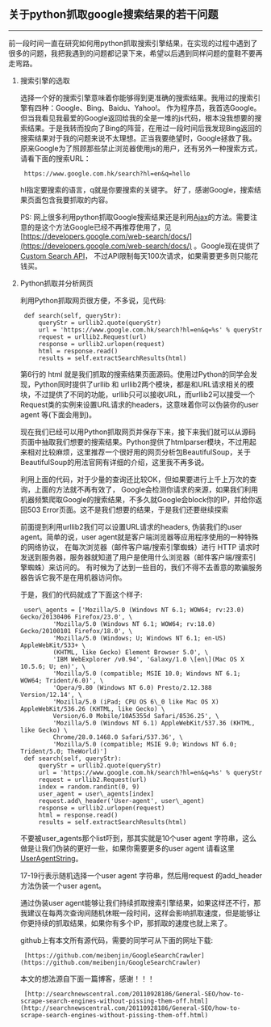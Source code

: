 ## 关于python抓取google搜索结果的若干问题

--------------------------------------------------------

前一段时间一直在研究如何用python抓取搜索引擎结果，在实现的过程中遇到了很多的问题，我把我遇到的问题都记录下来，希望以后遇到同样问题的童鞋不要再走弯路。

1. 搜索引擎的选取

	选择一个好的搜索引擎意味着你能够得到更准确的搜索结果。我用过的搜索引擎有四种：Google、Bing、Baidu、Yahoo!。 作为程序员，我首选Google。但当我看见我最爱的Google返回给我的全是一堆的js代码，根本没我想要的搜索结果。于是我转而投向了Bing的阵营，在用过一段时间后我发现Bing返回的搜索结果对于我的问题来说不太理想。正当我要绝望时，Google拯救了我。原来Google为了照顾那些禁止浏览器使用js的用户，还有另外一种搜索方式，请看下面的搜索URL：

		https://www.google.com.hk/search?hl=en&q=hello

	hl指定要搜索的语言，q就是你要搜索的关键字。 好了，感谢Google，搜索结果页面包含我要抓取的内容。

	PS: 网上很多利用python抓取Google搜索结果还是利用[Ajax](https://ajax.googleapis.com/ajax/services/search/web...)的方法。需要注意的是这个方法Google已经不再推荐使用了，见 [https://developers.google.com/web-search/docs/](https://developers.google.com/web-search/docs/) 。Google现在提供了[Custom Search API](https://code.google.com/apis/console/?pli=1#project:936738220435:stats:customsearch)， 不过API限制每天100次请求，如果需要更多则只能花钱买。

2. Python抓取并分析网页

	利用Python抓取网页很方便，不多说，见代码:

		def search(self, queryStr):
	    	queryStr = urllib2.quote(queryStr)
	    	url = 'https://www.google.com.hk/search?hl=en&q=%s' % queryStr
	    	request = urllib2.Request(url)
	    	response = urllib2.urlopen(request)
	    	html = response.read()
	    	results = self.extractSearchResults(html)

	第6行的 html 就是我们抓取的搜索结果页面源码。使用过Python的同学会发现，Python同时提供了urllib 和 urllib2两个模块，都是和URL请求相关的模块，不过提供了不同的功能，urllib只可以接收URL，而urllib2可以接受一个Request类的实例来设置URL请求的headers，这意味着你可以伪装你的user agent 等(下面会用到)。

	现在我们已经可以用Python抓取网页并保存下来，接下来我们就可以从源码页面中抽取我们想要的搜索结果。Python提供了htmlparser模块，不过用起来相对比较麻烦，这里推荐一个很好用的网页分析包BeautifulSoup，关于BeautifulSoup的用法官网有详细的介绍，这里我不再多说。

	利用上面的代码，对于少量的查询还比较OK，但如果要进行上千上万次的查询，上面的方法就不再有效了， Google会检测你请求的来源，如果我们利用机器频繁爬取Google的搜索结果，不多久就Google会block你的IP，并给你返回503 Error页面。这不是我们想要的结果，于是我们还要继续探索

	前面提到利用urllib2我们可以设置URL请求的headers,  伪装我们的user agent。简单的说，user agent就是客户端浏览器等应用程序使用的一种特殊的网络协议， 在每次浏览器（邮件客户端/搜索引擎蜘蛛）进行 HTTP 请求时发送到服务器，服务器就知道了用户是使用什么浏览器（邮件客户端/搜索引擎蜘蛛）来访问的。 有时候为了达到一些目的，我们不得不去善意的欺骗服务器告诉它我不是在用机器访问你。

	于是，我们的代码就成了下面这个样子:

		user\_agents = ['Mozilla/5.0 (Windows NT 6.1; WOW64; rv:23.0) Gecko/20130406 Firefox/23.0', \
	        	'Mozilla/5.0 (Windows NT 6.1; WOW64; rv:18.0) Gecko/20100101 Firefox/18.0', \
	        	'Mozilla/5.0 (Windows; U; Windows NT 6.1; en-US) AppleWebKit/533+ \
	        	(KHTML, like Gecko) Element Browser 5.0', \
	        	'IBM WebExplorer /v0.94', 'Galaxy/1.0 \[en\](Mac OS X 10.5.6; U; en)', \
	        	'Mozilla/5.0 (compatible; MSIE 10.0; Windows NT 6.1; WOW64; Trident/6.0)', \
	        	'Opera/9.80 (Windows NT 6.0) Presto/2.12.388 Version/12.14', \
	        	'Mozilla/5.0 (iPad; CPU OS 6\_0 like Mac OS X) AppleWebKit/536.26 (KHTML, like Gecko) \
	        	Version/6.0 Mobile/10A5355d Safari/8536.25', \
	        	'Mozilla/5.0 (Windows NT 6.1) AppleWebKit/537.36 (KHTML, like Gecko) \
	        	Chrome/28.0.1468.0 Safari/537.36', \
	        	'Mozilla/5.0 (compatible; MSIE 9.0; Windows NT 6.0; Trident/5.0; TheWorld)']
		def search(self, queryStr):
	    	queryStr = urllib2.quote(queryStr)
	    	url = 'https://www.google.com.hk/search?hl=en&q=%s' % queryStr
	    	request = urllib2.Request(url)
	    	index = random.randint(0, 9)
	    	user_agent = user\_agents[index]
	    	request.add\_header('User-agent', user\_agent)
	    	response = urllib2.urlopen(request)
	    	html = response.read()
	    	results = self.extractSearchResults(html)

	不要被user\_agents那个list吓到，那其实就是10个user agent 字符串，这么做是让我们伪装的更好一些，如果你需要更多的user agent 请看这里 [UserAgentString](http://www.useragentstring.com/pages/useragentstring.php)。

	17-19行表示随机选择一个user agent 字符串，然后用request 的add\_header方法伪装一个user agent。 

	通过伪装user agent能够让我们持续抓取搜索引擎结果，如果这样还不行，那我建议在每两次查询间随机休眠一段时间，这样会影响抓取速度，但是能够让你更持续的抓取结果，如果你有多个IP，那抓取的速度也就上来了。

	github上有本文所有源代码，需要的同学可从下面的网址下载:

		[https://github.com/meibenjin/GoogleSearchCrawler](https://github.com/meibenjin/GoogleSearchCrawler)

	本文的想法源自下面一篇博客，感谢！！！

		[http://searchnewscentral.com/20110928186/General-SEO/how-to-scrape-search-engines-without-pissing-them-off.html](http://searchnewscentral.com/20110928186/General-SEO/how-to-scrape-search-engines-without-pissing-them-off.html)